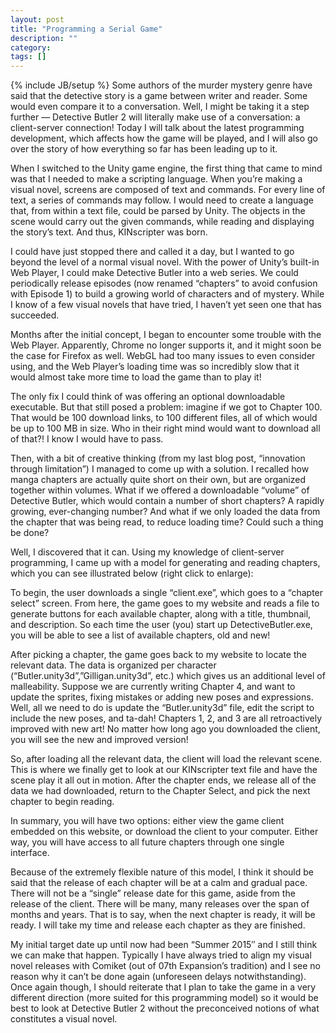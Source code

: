 ```yaml
---
layout: post
title: "Programming a Serial Game"
description: ""
category:
tags: []
---
```

{% include JB/setup %}
Some authors of the murder mystery genre have said that the detective story is a game between writer and reader. Some would even compare it to a conversation. Well, I might be taking it a step further — Detective Butler 2 will literally make use of a conversation: a client-server connection! Today I will talk about the latest programming development, which affects how the game will be played, and I will also go over the story of how everything so far has been leading up to it.

When I switched to the Unity game engine, the first thing that came to mind was that I needed to make a scripting language. When you’re making a visual novel, screens are composed of text and commands. For every line of text, a series of commands may follow. I would need to create a language that, from within a text file, could be parsed by Unity. The objects in the scene would carry out the given commands, while reading and displaying the story’s text. And thus, KINscripter was born.

I could have just stopped there and called it a day, but I wanted to go beyond the level of a normal visual novel. With the power of Unity’s built-in Web Player, I could make Detective Butler into a web series. We could periodically release episodes (now renamed “chapters” to avoid confusion with Episode 1) to build a growing world of characters and of mystery. While I know of a few visual novels that have tried, I haven’t yet seen one that has succeeded.

Months after the initial concept, I began to encounter some trouble with the Web Player. Apparently, Chrome no longer supports it, and it might soon be the case for Firefox as well. WebGL had too many issues to even consider using, and the Web Player’s loading time was so incredibly slow that it would almost take more time to load the game than to play it!

The only fix I could think of was offering an optional downloadable executable. But that still posed a problem: imagine if we got to Chapter 100. That would be 100 download links, to 100 different files, all of which would be up to 100 MB in size. Who in their right mind would want to download all of that?! I know I would have to pass.

Then, with a bit of creative thinking (from my last blog post, “innovation through limitation”) I managed to come up with a solution. I recalled how manga chapters are actually quite short on their own, but are organized together within volumes. What if we offered a downloadable “volume” of Detective Butler, which would contain a number of short chapters? A rapidly growing, ever-changing number? And what if we only loaded the data from the chapter that was being read, to reduce loading time? Could such a thing be done?

Well, I discovered that it can. Using my knowledge of client-server programming, I came up with a model for generating and reading chapters, which you can see illustrated below (right click to enlarge):

To begin, the user downloads a single “client.exe”, which goes to a “chapter select” screen. From here, the game goes to my website and reads a file to generate buttons for each available chapter, along with a title, thumbnail, and description. So each time the user (you) start up DetectiveButler.exe, you will be able to see a list of available chapters, old and new!

After picking a chapter, the game goes back to my website to locate the relevant data. The data is organized per character (“Butler.unity3d”,”Gilligan.unity3d”, etc.) which gives us an additional level of malleability. Suppose we are currently writing Chapter 4, and want to update the sprites, fixing mistakes or adding new poses and expressions. Well, all we need to do is update the “Butler.unity3d” file, edit the script to include the new poses, and ta-dah! Chapters 1, 2, and 3 are all retroactively improved with new art! No matter how long ago you downloaded the client, you will see the new and improved version!

So, after loading all the relevant data, the client will load the relevant scene. This is where we finally get to look at our KINscripter text file and have the scene play it all out in motion. After the chapter ends, we release all of the data we had downloaded, return to the Chapter Select, and pick the next chapter to begin reading.

In summary, you will have two options: either view the game client embedded on this website, or download the client to your computer. Either way, you will have access to all future chapters through one single interface.

Because of the extremely flexible nature of this model, I think it should be said that the release of each chapter will be at a calm and gradual pace. There will not be a “single” release date for this game, aside from the release of the client. There will be many, many releases over the span of months and years. That is to say, when the next chapter is ready, it will be ready. I will take my time and release each chapter as they are finished.

My initial target date up until now had been “Summer 2015″ and I still think we can make that happen. Typically I have always tried to align my visual novel releases with Comiket (out of 07th Expansion’s tradition) and I see no reason why it can’t be done again (unforeseen delays notwithstanding). Once again though, I should reiterate that I plan to take the game in a very different direction (more suited for this programming model) so it would be best to look at Detective Butler 2 without the preconceived notions of what constitutes a visual novel.
